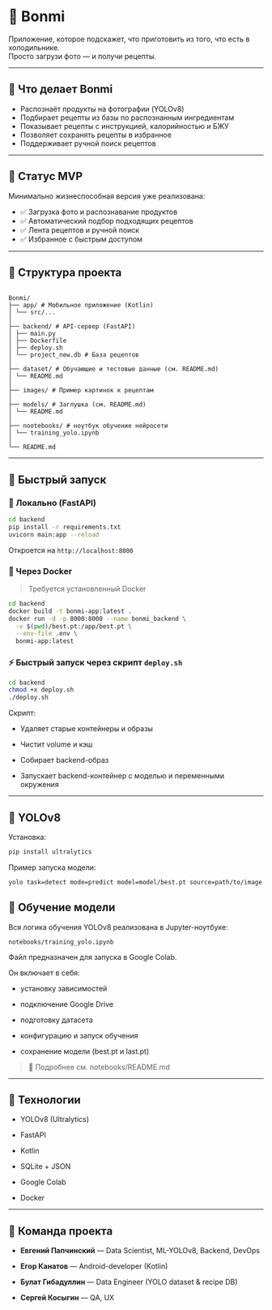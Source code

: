# 🍳 Bonmi

Приложение, которое подскажет, что приготовить из того, что есть в холодильнике.  
Просто загрузи фото — и получи рецепты.

---

## 📸 Что делает Bonmi

- Распознаёт продукты на фотографии (YOLOv8)
- Подбирает рецепты из базы по распознанным ингредиентам
- Показывает рецепты с инструкцией, калорийностью и БЖУ
- Позволяет сохранять рецепты в избранное
- Поддерживает ручной поиск рецептов

---

## 🧪 Статус MVP

Минимально жизнеспособная версия уже реализована:

- ✅ Загрузка фото и распознавание продуктов
- ✅ Автоматический подбор подходящих рецептов
- ✅ Лента рецептов и ручной поиск
- ✅ Избранное с быстрым доступом

---

## 📂 Структура проекта

```

Bonmi/
├── app/ # Мобильное приложение (Kotlin)
│ └── src/...
│
├── backend/ # API-сервер (FastAPI)
│ ├── main.py
│ ├── Dockerfile
│ ├── deploy.sh
│ └── project_new.db # База рецептов
│
├── dataset/ # Обучающие и тестовые данные (см. README.md)
│ └── README.md
│
├── images/ # Пример картинок к рецептам
│
├── models/ # Заглушка (см. README.md)
│ └── README.md
│
├── nootebooks/ # ноутбук обучение нейросети
│ └── training_yolo.ipynb
│
└── README.md

````

---

## 🚀 Быстрый запуск

### 🐍 Локально (FastAPI)

```bash
cd backend
pip install -r requirements.txt
uvicorn main:app --reload
```
Откроется на `http://localhost:8000`

### 🐳 Через Docker

> Требуется установленный Docker

```bash
cd backend
docker build -t bonmi-app:latest .
docker run -d -p 8000:8000 --name bonmi_backend \
  -v $(pwd)/best.pt:/app/best.pt \
  --env-file .env \
  bonmi-app:latest
```

### ⚡ Быстрый запуск через скрипт `deploy.sh`

```bash
cd backend
chmod +x deploy.sh
./deploy.sh
```

Скрипт:

- Удаляет старые контейнеры и образы
    
- Чистит volume и кэш
    
- Собирает backend-образ
    
- Запускает backend-контейнер с моделью и переменными окружения
    

---

## 🤖 YOLOv8

Установка:

```bash
pip install ultralytics
```

Пример запуска модели:

```bash
yolo task=detect mode=predict model=model/best.pt source=path/to/image.jpg
```

## **📓 Обучение модели**

  

Вся логика обучения YOLOv8 реализована в Jupyter-ноутбуке:

```
notebooks/training_yolo.ipynb
```

Файл предназначен для запуска в Google Colab.

Он включает в себя:

- установку зависимостей
    
- подключение Google Drive
    
- подготовку датасета
    
- конфигурацию и запуск обучения
    
- сохранение модели (best.pt и last.pt)
    

  

> 📂 Подробнее см. notebooks/README.md

---

## 🧠 Технологии

- YOLOv8 (Ultralytics)
    
- FastAPI
    
- Kotlin
    
- SQLite + JSON
    
- Google Colab

- Docker
    

---

## 👥 Команда проекта

- **Евгений Папчинский** — Data Scientist, ML-YOLOv8, Backend, DevOps
    
- **Егор Канатов** — Android-developer (Kotlin)
    
- **Булат Гибадуллин** — Data Engineer (YOLO dataset & recipe DB)
    
- **Сергей Косыгин** — QA, UX

